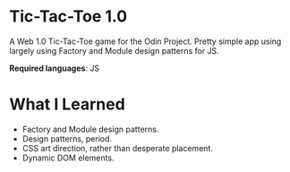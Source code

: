 # Tic-Tac-Toe 1.0

A Web 1.0 Tic-Tac-Toe game for the Odin Project. Pretty simple app using largely using Factory and Module design patterns for JS.

**Required languages**: JS

# What I Learned

* Factory and Module design patterns.
* Design patterns, period. 
* CSS art direction, rather than desperate placement. 
* Dynamic DOM elements. 


